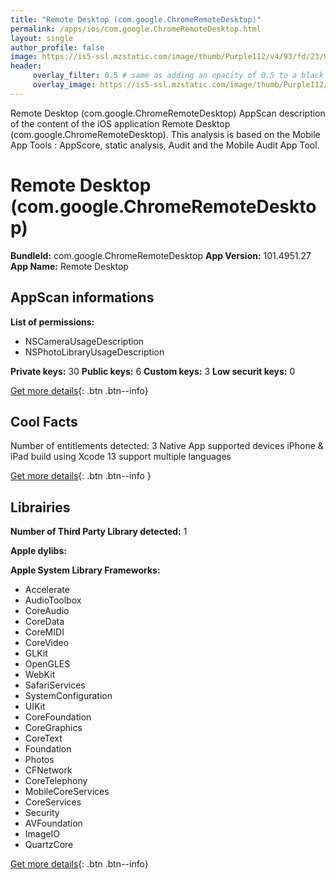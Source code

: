 ```yaml
---
title: "Remote Desktop (com.google.ChromeRemoteDesktop)"
permalink: /apps/ios/com.google.ChromeRemoteDesktop.html
layout: single
author_profile: false
image: https://is5-ssl.mzstatic.com/image/thumb/Purple112/v4/93/fd/23/93fd2310-bd19-6c1e-3266-8102f00c7937/AppIcon-1x_U007emarketing-0-6-0-85-220.png/512x512bb.jpg
header: 
     overlay_filter: 0.5 # same as adding an opacity of 0.5 to a black background
     overlay_image: https://is5-ssl.mzstatic.com/image/thumb/Purple112/v4/93/fd/23/93fd2310-bd19-6c1e-3266-8102f00c7937/AppIcon-1x_U007emarketing-0-6-0-85-220.png/512x512bb.jpg
---
```

Remote Desktop (com.google.ChromeRemoteDesktop) AppScan description of the content of the iOS application Remote Desktop (com.google.ChromeRemoteDesktop). This analysis is based on the Mobile App Tools : AppScore, static analysis, Audit and the Mobile Audit App Tool.

# Remote Desktop (com.google.ChromeRemoteDesktop)

**BundleId:** com.google.ChromeRemoteDesktop
**App Version:** 101.4951.27
**App Name:** Remote Desktop


## AppScan informations 

**List of permissions:** 
- NSCameraUsageDescription
- NSPhotoLibraryUsageDescription
  
  
**Private keys:** 30
**Public keys:** 6
**Custom keys:** 3
**Low securit keys:** 0
  
[Get more details](/pricing.html){: .btn .btn--info}

## Cool Facts

Number of entitlements detected: 3
Native App
supported devices iPhone & iPad
build using Xcode 13
support multiple languages
  
[Get more details](/pricing.html){: .btn .btn--info }

## Librairies 
**Number of Third Party Library detected:** 1


**Apple dylibs:**


**Apple System Library Frameworks:**
- Accelerate
- AudioToolbox
- CoreAudio
- CoreData
- CoreMIDI
- CoreVideo
- GLKit
- OpenGLES
- WebKit
- SafariServices
- SystemConfiguration
- UIKit
- CoreFoundation
- CoreGraphics
- CoreText
- Foundation
- Photos
- CFNetwork
- CoreTelephony
- MobileCoreServices
- CoreServices
- Security
- AVFoundation
- ImageIO
- QuartzCore


  
[Get more details](/pricing.html){: .btn .btn--info}

